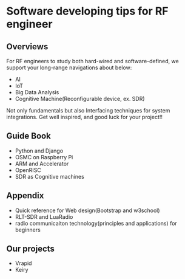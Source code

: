 # Software developing tips for RF engineer
## Overviews

For RF engineers to study both hard-wired and software-defined,
we support your long-range navigations about below:

* AI
* IoT
* Big Data Analysis
* Cognitive Machine(Reconfigurable device, ex. SDR)
 
Not only fundamentals but also Interfacing techniques for system integrations.
Get well inspired, and good luck for your project!! 

## Guide Book 

* Python and Django
* OSMC on Raspberry Pi
* ARM and Accelerator
* OpenRISC
* SDR as Cognitive machines

## Appendix

* Quick reference for Web design(Bootstrap and w3school) 
* RLT-SDR and LuaRadio
* radio communicaiton technology(principles and applications) for beginners 

## Our projects

* Vrapid
* Keiry

